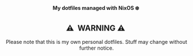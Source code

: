 <div align="center">

#### My dotfiles managed with NixOS :snowflake:&nbsp;


## :warning:&nbsp; WARNING :warning:&nbsp;

Please note that this is my own personal dotfiles.
Stuff may change without further notice.
</div>
